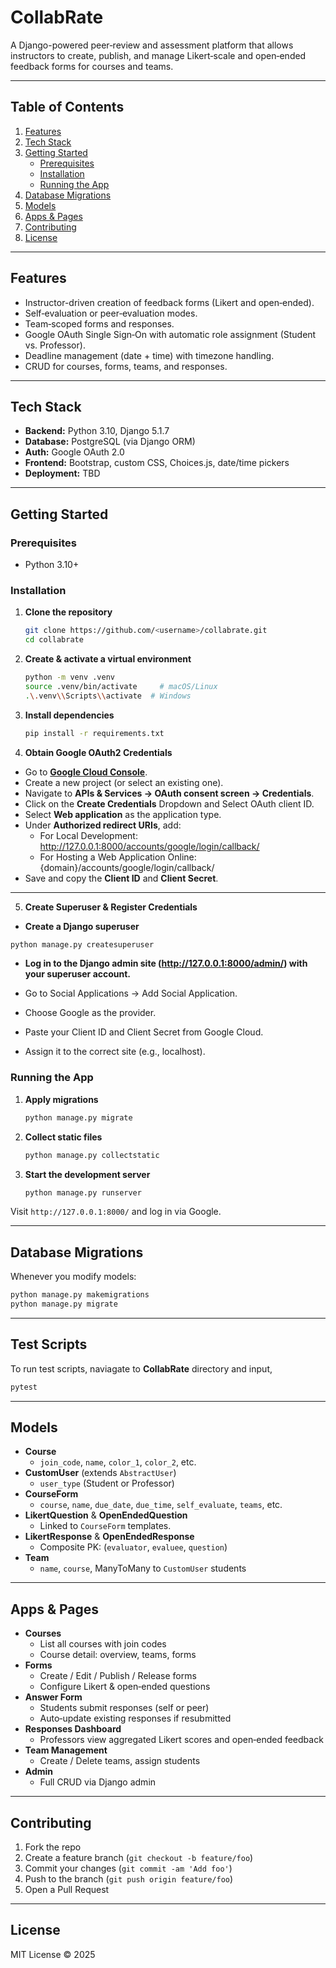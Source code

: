 # CollabRate

A Django-powered peer‑review and assessment platform that allows instructors to create, publish, and manage Likert‑scale and open‑ended feedback forms for courses and teams.

---

## Table of Contents

1. [Features](#features)
2. [Tech Stack](#tech-stack)
3. [Getting Started](#getting-started)
   - [Prerequisites](#prerequisites)
   - [Installation](#installation)
   - [Running the App](#running-the-app)
4. [Database Migrations](#database-migrations)
5. [Models](#models)
6. [Apps & Pages](#apps--pages)
7. [Contributing](#contributing)
8. [License](#license)

---

## Features

- Instructor-driven creation of feedback forms (Likert and open‑ended).
- Self‑evaluation or peer‑evaluation modes.
- Team‑scoped forms and responses.
- Google OAuth Single Sign‑On with automatic role assignment (Student vs. Professor).
- Deadline management (date + time) with timezone handling.
- CRUD for courses, forms, teams, and responses.

---

## Tech Stack

- **Backend:** Python 3.10, Django 5.1.7
- **Database:** PostgreSQL (via Django ORM)
- **Auth:** Google OAuth 2.0
- **Frontend:** Bootstrap, custom CSS, Choices.js, date/time pickers
- **Deployment:** TBD

---

## Getting Started

### Prerequisites

- Python 3.10+

### Installation

1. **Clone the repository**
   ```bash
   git clone https://github.com/<username>/collabrate.git
   cd collabrate
   ```

2. **Create & activate a virtual environment**
   ```bash
   python -m venv .venv
   source .venv/bin/activate     # macOS/Linux
   .\.venv\\Scripts\\activate  # Windows
   ```

3. **Install dependencies**
   ```bash
   pip install -r requirements.txt
   ```

4. **Obtain Google OAuth2 Credentials**

 - Go to **[Google Cloud Console](https://console.cloud.google.com/)**.  
 - Create a new project (or select an existing one).  
 - Navigate to **APIs & Services → OAuth consent screen → Credentials**.  
 - Click on the **Create Credentials** Dropdown and Select OAuth client ID.
 - Select **Web application** as the application type.  
 - Under **Authorized redirect URIs**, add:
   - For Local Development: http://127.0.0.1:8000/accounts/google/login/callback/
   - For Hosting a Web Application Online: {domain}/accounts/google/login/callback/
 - Save and copy the **Client ID** and **Client Secret**.  

---

5. **Create Superuser & Register Credentials**

 - **Create a Django superuser**
```bash
python manage.py createsuperuser
```
 - **Log in to the Django admin site (http://127.0.0.1:8000/admin/) with your superuser account.**

 - Go to Social Applications → Add Social Application.

 - Choose Google as the provider.

 - Paste your Client ID and Client Secret from Google Cloud.

 - Assign it to the correct site (e.g., localhost).


### Running the App

1. **Apply migrations**
   ```bash
   python manage.py migrate
   ```

2. **Collect static files**
   ```bash
   python manage.py collectstatic
   ```

3. **Start the development server**
   ```bash
   python manage.py runserver
   ```

Visit `http://127.0.0.1:8000/` and log in via Google.

---

## Database Migrations

Whenever you modify models:
```bash
python manage.py makemigrations
python manage.py migrate
```

---

## Test Scripts

To run test scripts, naviagate to **CollabRate** directory and input,
   ```bash
   pytest
   ```

---

## Models

- **Course**
  - `join_code`, `name`, `color_1`, `color_2`, etc.
- **CustomUser** (extends `AbstractUser`)
  - `user_type` (Student or Professor)
- **CourseForm**
  - `course`, `name`, `due_date`, `due_time`, `self_evaluate`, `teams`, etc.
- **LikertQuestion** & **OpenEndedQuestion**
  - Linked to `CourseForm` templates.
- **LikertResponse** & **OpenEndedResponse**
  - Composite PK: (`evaluator`, `evaluee`, `question`)
- **Team**
  - `name`, `course`, ManyToMany to `CustomUser` students

---

## Apps & Pages

- **Courses**
  - List all courses with join codes
  - Course detail: overview, teams, forms
- **Forms**
  - Create / Edit / Publish / Release forms
  - Configure Likert & open‑ended questions
- **Answer Form**
  - Students submit responses (self or peer)
  - Auto‑update existing responses if resubmitted
- **Responses Dashboard**
  - Professors view aggregated Likert scores and open‑ended feedback
- **Team Management**
  - Create / Delete teams, assign students
- **Admin**
  - Full CRUD via Django admin

---

## Contributing

1. Fork the repo
2. Create a feature branch (`git checkout -b feature/foo`)
3. Commit your changes (`git commit -am 'Add foo'`)
4. Push to the branch (`git push origin feature/foo`)
5. Open a Pull Request

---

## License

MIT License © 2025


